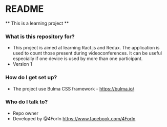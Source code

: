 # README

** This is a learning project **

### What is this repository for?

- This project is aimed at learning Ract.js and Redux.
The application is used to count those present during videoconferences. It can be useful especially if one device is used by more than one participant.
- Version 1

### How do I get set up?

- The project use Bulma CSS framework - https://bulma.io/

### Who do I talk to?

- Repo owner
- Developed by @4ForIn  https://www.facebook.com/4ForIn


